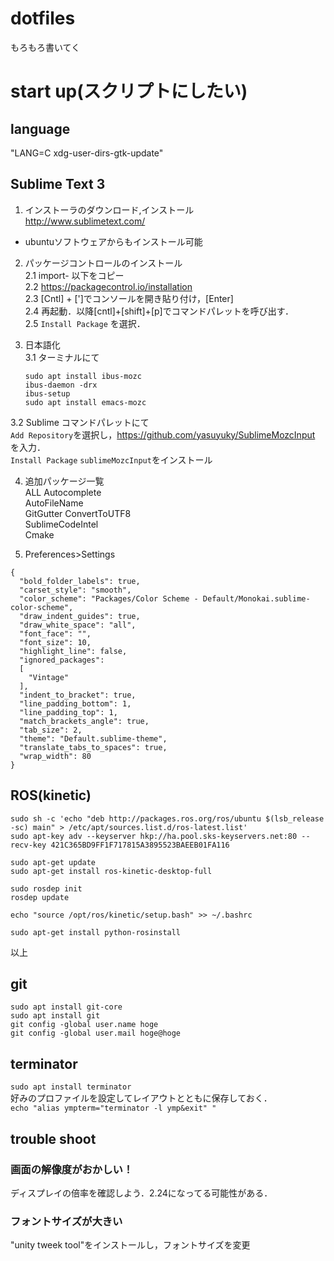 # dotfiles
もろもろ書いてく

# start up(スクリプトにしたい)
## language
"LANG=C xdg-user-dirs-gtk-update"

## Sublime Text 3
1. インストーラのダウンロード,インストール  
http://www.sublimetext.com/  
* ubuntuソフトウェアからもインストール可能

2. パッケージコントロールのインストール  
  2.1 import- 以下をコピー  
  2.2 https://packagecontrol.io/installation  
  2.3 [Cntl] + [']でコンソールを開き貼り付け，[Enter]  
  2.4 再起動．以降[cntl]+[shift]+[p]でコマンドパレットを呼び出す．  
  2.5 `Install Package` を選択．

3. 日本語化  
  3.1 ターミナルにて  
    ```
    sudo apt install ibus-mozc
    ibus-daemon -drx
    ibus-setup
    sudo apt install emacs-mozc
    ```
  3.2 Sublime コマンドパレットにて  
    `Add Repository`を選択し，https://github.com/yasuyuky/SublimeMozcInput を入力．  
    `Install Package` `sublimeMozcInput`をインストール

4. 追加パッケージ一覧  
ALL Autocomplete  
AutoFileName  
GitGutter 
ConvertToUTF8  
SublimeCodeIntel  
Cmake  

5. Preferences>Settings  
```
{
  "bold_folder_labels": true,
  "carset_style": "smooth",
  "color_scheme": "Packages/Color Scheme - Default/Monokai.sublime-color-scheme",
  "draw_indent_guides": true,
  "draw_white_space": "all",
  "font_face": "",
  "font_size": 10,
  "highlight_line": false,
  "ignored_packages":
  [
    "Vintage"
  ],
  "indent_to_bracket": true,
  "line_padding_bottom": 1,
  "line_padding_top": 1,
  "match_brackets_angle": true,
  "tab_size": 2,
  "theme": "Default.sublime-theme",
  "translate_tabs_to_spaces": true,
  "wrap_width": 80
}
```


## ROS(kinetic)
```
sudo sh -c 'echo "deb http://packages.ros.org/ros/ubuntu $(lsb_release -sc) main" > /etc/apt/sources.list.d/ros-latest.list'
sudo apt-key adv --keyserver hkp://ha.pool.sks-keyservers.net:80 --recv-key 421C365BD9FF1F717815A3895523BAEEB01FA116

sudo apt-get update
sudo apt-get install ros-kinetic-desktop-full

sudo rosdep init
rosdep update

echo "source /opt/ros/kinetic/setup.bash" >> ~/.bashrc

sudo apt-get install python-rosinstall
```
以上

## git
```
sudo apt install git-core
sudo apt install git 
git config -global user.name hoge
git config -global user.mail hoge@hoge
```

## terminator
`sudo apt install terminator`  
好みのプロファイルを設定してレイアウトとともに保存しておく．  
`echo "alias ympterm="terminator -l ymp&exit" "`

## trouble shoot
### 画面の解像度がおかしい！
ディスプレイの倍率を確認しよう．2.24になってる可能性がある．

### フォントサイズが大きい
"unity tweek tool"をインストールし，フォントサイズを変更

